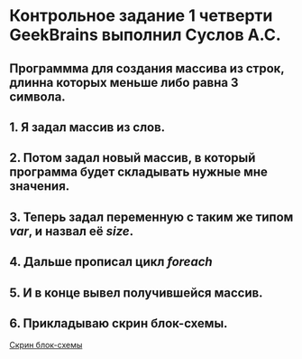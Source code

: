 # Контрольное задание 1 четверти GeekBrains выполнил Суслов А.С.
## Программма для создания массива из строк, длинна которых меньше либо равна 3 символа.
## 1. Я задал массив из слов.
## 2. Потом задал новый  массив, в который программа будет складывать нужные мне значения.
## 3. Теперь задал переменную с таким же типом *var*, и назвал её *size*.
## 4. Дальше прописал цикл *foreach*
## 5. И в конце вывел получившейся массив.
## 6. Прикладываю скрин блок-схемы.
[Скрин блок-схемы](https://app.diagrams.net/#G1KqPRYLH3dXjnliQwxuJn0czsRaIsM88F)
